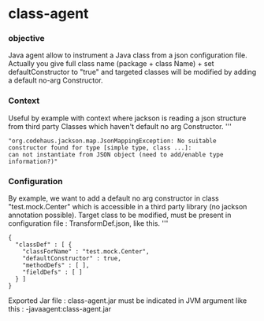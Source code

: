 class-agent
===========

### objective ###
Java agent allow to instrument a Java class from a json configuration file.
Actually you give full class name (package + class Name) + set defaultConstructor to "true" and targeted classes will be modified by adding a default no-arg Constructor.

### Context ###
Useful by example with context where jackson is reading a json structure from third party Classes which haven't default no arg Constructor.
'''

    "org.codehaus.jackson.map.JsonMappingException: No suitable constructor found for type [simple type, class ...]: 
    can not instantiate from JSON object (need to add/enable type information?)"

### Configuration ###
By example, we want to add a default no arg constructor in class "test.mock.Center" which is accessible in a third party library (no jackson annotation possible).
Target class to be modified, must be present in configuration file : TransformDef.json, like this.
'''

    {
      "classDef" : [ {
        "classForName" : "test.mock.Center",
        "defaultConstructor" : true,
        "methodDefs" : [ ],
        "fieldDefs" : [ ]
      } ]
    }

Exported Jar file : class-agent.jar must be indicated in JVM argument like this :
-javaagent:class-agent.jar
